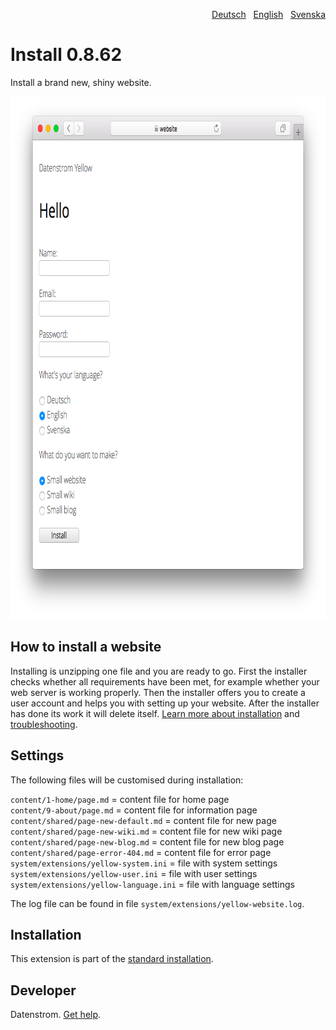 <p align="right"><a href="README-de.md">Deutsch</a> &nbsp; <a href="README.md">English</a> &nbsp; <a href="README-sv.md">Svenska</a></p>

# Install 0.8.62

Install a brand new, shiny website.

<p align="center"><img src="install-screenshot.png?raw=true" width="795" height="836" alt="Screenshot"></p>

## How to install a website

Installing is unzipping one file and you are ready to go. First the installer checks whether all requirements have been met, for example whether your web server is working properly. Then the installer offers you to create a user account and helps you with setting up your website. After the installer has done its work it will delete itself. [Learn more about installation](https://datenstrom.se/yellow/help/how-to-get-started) and [troubleshooting](https://datenstrom.se/yellow/help/troubleshooting).

## Settings

The following files will be customised during installation:

`content/1-home/page.md` = content file for home page  
`content/9-about/page.md` = content file for information page  
`content/shared/page-new-default.md` = content file for new page  
`content/shared/page-new-wiki.md` = content file for new wiki page  
`content/shared/page-new-blog.md` = content file for new blog page  
`content/shared/page-error-404.md` = content file for error page  
`system/extensions/yellow-system.ini` = file with system settings  
`system/extensions/yellow-user.ini` = file with user settings  
`system/extensions/yellow-language.ini` = file with language settings  

The log file can be found in file `system/extensions/yellow-website.log`.

## Installation

This extension is part of the [standard installation](https://github.com/datenstrom/yellow).

## Developer

Datenstrom. [Get help](https://datenstrom.se/yellow/help/).
